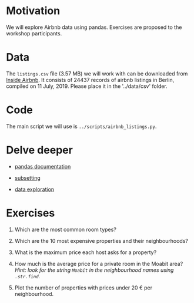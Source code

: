 # Motivation

We will explore Airbnb data using pandas. Exercises are proposed to the workshop participants.

# Data

The `listings.csv` file (3.57 MB) we will work with can be downloaded from [Inside Airbnb](http://data.insideairbnb.com/germany/be/berlin/2019-07-11/visualisations/listings.csv). It consists of 24437 records of airbnb listings in Berlin, compiled on 11 July, 2019. Please place it in the '../data/csv' folder.

# Code

The main script we will use is `../scripts/airbnb_listings.py`.

# Delve deeper

* [pandas documentation](https://pandas.pydata.org/pandas-docs/stable/reference/frame.html)
* [subsetting](https://www.dunderdata.com/blog/selecting-subsets-of-data-in-pandas-part-1)

* [data exploration](https://towardsdatascience.com/a-guide-to-pandas-and-matplotlib-for-data-exploration-56fad95f951c)

# Exercises

1. Which are the most common room types?

2. Which are the 10 most expensive properties and their neighbourhoods? 

3. What is the maximum price each host asks for a property?

4. How much is the average price for a private room in the Moabit area?
*Hint: look for the string `Moabit` in the neighbourhood names using `.str.find`.*

5. Plot the number of properties with prices under 20 € per neighbourhood.
